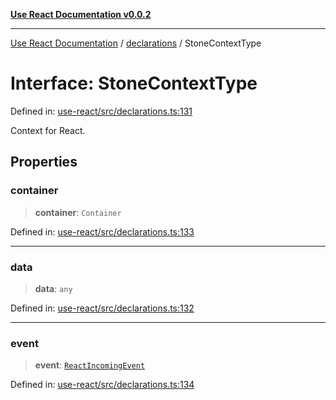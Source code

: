 [**Use React Documentation v0.0.2**](../../README.md)

***

[Use React Documentation](../../modules.md) / [declarations](../README.md) / StoneContextType

# Interface: StoneContextType

Defined in: [use-react/src/declarations.ts:131](https://github.com/stonemjs/use-react/blob/27c0c592da81eceb639bfca4a4a8f24a448ad89c/src/declarations.ts#L131)

Context for React.

## Properties

### container

> **container**: `Container`

Defined in: [use-react/src/declarations.ts:133](https://github.com/stonemjs/use-react/blob/27c0c592da81eceb639bfca4a4a8f24a448ad89c/src/declarations.ts#L133)

***

### data

> **data**: `any`

Defined in: [use-react/src/declarations.ts:132](https://github.com/stonemjs/use-react/blob/27c0c592da81eceb639bfca4a4a8f24a448ad89c/src/declarations.ts#L132)

***

### event

> **event**: [`ReactIncomingEvent`](../type-aliases/ReactIncomingEvent.md)

Defined in: [use-react/src/declarations.ts:134](https://github.com/stonemjs/use-react/blob/27c0c592da81eceb639bfca4a4a8f24a448ad89c/src/declarations.ts#L134)

